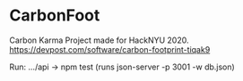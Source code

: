# CarbonFoot

Carbon Karma Project made for HackNYU 2020.
https://devpost.com/software/carbon-footprint-tiqak9 

Run:
.../api -> npm test (runs json-server -p 3001 -w db.json)
